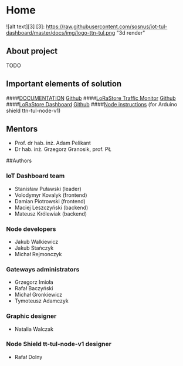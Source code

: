 ﻿# Home <Name>
![alt text][3]
[3]: https://raw.githubusercontent.com/sosnus/iot-tul-dashboard/master/docs/img/logo-ttn-tul.png "3d render"
## About project
TODO

## Important elements of solution
####[DOCUMENTATION](https://ttn-tul.readthedocs.io/en/latest/) [Github](https://github.com/sosnus/ttn-tul) 
####[LoRaStore Traffic Monitor](https://lora-websocket.azurewebsites.net/) [Github](https://lora-websocket.azurewebsites.net/)
####[LoRaStore Dashboard](https://sosnus.github.io/iot-tul/Charts.html) [Github](https://github.com/sosnus/iot-tul)
####[Node instructions](./Node/manual.md)  (for Arduino shield ttn-tul-node-v1)


## Mentors
* Prof. dr hab. inż. Adam Pelikant
* Dr hab. inż. Grzegorz Granosik, prof. PŁ

##Authors

### IoT Dashboard team
* Stanisław Puławski (leader)
* Volodymyr Kovalyk (frontend)
* Damian Piotrowski (frontend)
* Maciej Leszczyński (backend)
* Mateusz Królewiak (backend)

### Node developers
* Jakub Walkiewicz
* Jakub Stańczyk
* Michał Rejmonczyk

### Gateways administrators
* Grzegorz Imioła
* Rafał Baczyński
* Michał Gronkiewicz
* Tymoteusz Adamczyk

### Graphic designer
* Natalia Walczak

### Node Shield tt-tul-node-v1 designer
* Rafał Dolny
